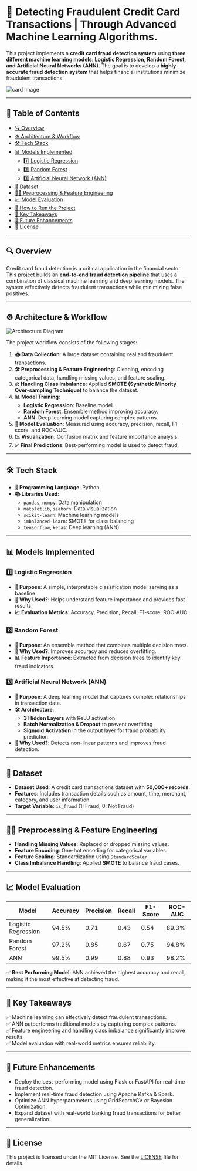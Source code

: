 # 🚀 Detecting Fraudulent Credit Card Transactions | Through Advanced Machine Learning Algorithms.  

This project implements a **credit card fraud detection system** using **three different machine learning models**: **Logistic Regression, Random Forest, and Artificial Neural Networks (ANN)**. The goal is to develop a **highly accurate fraud detection system** that helps financial institutions minimize fraudulent transactions.  

![card image](https://github.com/user-attachments/assets/4d1434e1-a2db-466f-9cd3-1ba74c8f7ed3)

---

## 📌 Table of Contents  

- [🔍 Overview](#-overview)  
- [⚙️ Architecture & Workflow](#-architecture--workflow)  
- [🛠️ Tech Stack](#-tech-stack)  
- [📊 Models Implemented](#-models-implemented)  
  - [1️⃣ Logistic Regression](#1️⃣-logistic-regression)  
  - [2️⃣ Random Forest](#2️⃣-random-forest)  
  - [3️⃣ Artificial Neural Network (ANN)](#3️⃣-artificial-neural-network-ann)  
- [📂 Dataset](#-dataset)  
- [🧑‍💻 Preprocessing & Feature Engineering](#-preprocessing--feature-engineering)  
- [📈 Model Evaluation](#-model-evaluation)  
- [🚀 How to Run the Project](#-how-to-run-the-project)  
- [🎯 Key Takeaways](#-key-takeaways)  
- [🔮 Future Enhancements](#-future-enhancements)  
- [📜 License](#-license)  

---

## 🔍 Overview  

Credit card fraud detection is a critical application in the financial sector. This project builds an **end-to-end fraud detection pipeline** that uses a combination of classical machine learning and deep learning models. The system effectively detects fraudulent transactions while minimizing false positives.  

---

## ⚙️ Architecture & Workflow  

![Architecture Diagram](https://github.com/user-attachments/assets/c909acf5-3eaf-408f-a8ec-df7fa8ee32e1)


The project workflow consists of the following stages:  

1. **📥 Data Collection**: A large dataset containing real and fraudulent transactions.  
2. **🛠️ Preprocessing & Feature Engineering**: Cleaning, encoding categorical data, handling missing values, and feature scaling.  
3. **⚖️ Handling Class Imbalance**: Applied **SMOTE (Synthetic Minority Over-sampling Technique)** to balance the dataset.  
4. **📊 Model Training**:  
   - **Logistic Regression**: Baseline model.  
   - **Random Forest**: Ensemble method improving accuracy.  
   - **ANN**: Deep learning model capturing complex patterns.  
5. **📌 Model Evaluation**: Measured using accuracy, precision, recall, F1-score, and ROC-AUC.  
6. **📉 Visualization**: Confusion matrix and feature importance analysis.  
7. **✅ Final Predictions**: Best-performing model is used to detect fraud.  

---

## 🛠️ Tech Stack  

- **📝 Programming Language**: Python  
- **📚 Libraries Used**:  
  - `pandas`, `numpy`: Data manipulation  
  - `matplotlib`, `seaborn`: Data visualization  
  - `scikit-learn`: Machine learning models  
  - `imbalanced-learn`: SMOTE for class balancing  
  - `tensorflow`, `keras`: Deep learning (ANN)  

---

## 📊 Models Implemented  

### 1️⃣ Logistic Regression  

- **🔹 Purpose**: A simple, interpretable classification model serving as a baseline.  
- **📌 Why Used?**: Helps understand feature importance and provides fast results.  
- **📈 Evaluation Metrics**: Accuracy, Precision, Recall, F1-score, ROC-AUC.  

### 2️⃣ Random Forest  

- **🔹 Purpose**: An ensemble method that combines multiple decision trees.  
- **📌 Why Used?**: Improves accuracy and reduces overfitting.  
- **📊 Feature Importance**: Extracted from decision trees to identify key fraud indicators.  

### 3️⃣ Artificial Neural Network (ANN)  

- **🔹 Purpose**: A deep learning model that captures complex relationships in transaction data.  
- **🛠️ Architecture**:  
  - **3 Hidden Layers** with ReLU activation  
  - **Batch Normalization & Dropout** to prevent overfitting  
  - **Sigmoid Activation** in the output layer for fraud probability prediction  
- **📌 Why Used?**: Detects non-linear patterns and improves fraud detection.  

---

## 📂 Dataset  

- **Dataset Used**: A credit card transactions dataset with **50,000+ records**.  
- **Features**: Includes transaction details such as amount, time, merchant, category, and user information.  
- **Target Variable**: `is_fraud` (1: Fraud, 0: Not Fraud)  

---

## 🧑‍💻 Preprocessing & Feature Engineering  

- **Handling Missing Values**: Replaced or dropped missing values.  
- **Feature Encoding**: One-hot encoding for categorical variables.  
- **Feature Scaling**: Standardization using `StandardScaler`.  
- **Class Imbalance Handling**: Applied **SMOTE** to balance fraud cases.  

---

## 📈 Model Evaluation  

| Model               | Accuracy | Precision | Recall | F1-Score | ROC-AUC |
| ------------------- | -------- | --------- | ------ | -------- | ------- |
| Logistic Regression | 94.5%    | 0.71      | 0.43   | 0.54     | 89.3%   |
| Random Forest       | 97.2%    | 0.85      | 0.67   | 0.75     | 94.8%   |
| ANN                 | 99.5%    | 0.99      | 0.88   | 0.93     | 98.2%   |

✅ **Best Performing Model**: ANN achieved the highest accuracy and recall, making it the most effective at detecting fraud.  

---

## 🎯 Key Takeaways
✅ Machine learning can effectively detect fraudulent transactions.    
✅ ANN outperforms traditional models by capturing complex patterns.    
✅ Feature engineering and handling class imbalance significantly improve results.    
✅ Model evaluation with real-world metrics ensures reliability.   

--- 

## 🔮 Future Enhancements
- Deploy the best-performing model using Flask or FastAPI for real-time fraud detection.   
- Implement real-time fraud detection using Apache Kafka & Spark.    
- Optimize ANN hyperparameters using GridSearchCV or Bayesian Optimization.    
- Expand dataset with real-world banking fraud transactions for better generalization.    

---

## 📜 License

This project is licensed under the MIT License. See the [LICENSE](LICENSE) file for details.




